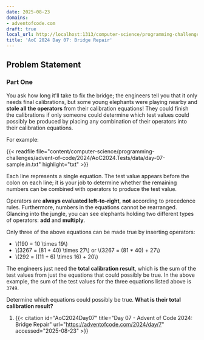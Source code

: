 ```yaml
---
date: 2025-08-23
domains:
- adventofcode.com
draft: true
local_url: http://localhost:1313/computer-science/programming-challenges/advent-of-code/2024/AoC2024/07-bridge-repair/07-bridge-repair/
title: 'AoC 2024 Day 07: Bridge Repair'
---
```


## Problem Statement

### Part One

You ask how long it'll take to fix the bridge; the engineers tell you that it
only needs final calibrations, but some young elephants were playing nearby and
**stole all the operators** from their calibration equations! They could finish
the calibrations if only someone could determine which test values could
possibly be produced by placing any combination of their operators into their
calibration equations.

For example:

{{< readfile
  file="content/computer-science/programming-challenges/advent-of-code/2024/AoC2024.Tests/data/day-07-sample.in.txt"
  highlight="txt" >}}

Each line represents a single equation. The test value appears before the colon
on each line; it is your job to determine whether the remaining numbers can be
combined with operators to produce the test value.

Operators are **always evaluated left-to-right**, **not** according to
precedence rules. Furthermore, numbers in the equations cannot be rearranged.
Glancing into the jungle, you can see elephants holding two different types of
operators: **add** and **multiply**.

Only three of the above equations can be made true by inserting operators:

* \\(190 = 10 \times 19\\)
* \\(3267 = (81 + 40) \times 27\\) or \\(3267 = (81 * 40) + 27\\)
* \\(292 = ((11 + 6) \times 16) + 20\\)

The engineers just need the **total calibration result**, which is the sum of
the test values from just the equations that could possibly be true. In the
above example, the sum of the test values for the three equations listed above
is `3749`.

Determine which equations could possibly be true. **What is their total
calibration result?**

1. {{< citation
  id="AoC2024Day07"
  title="Day 07 - Advent of Code 2024: Bridge Repair"
  url="https://adventofcode.com/2024/day/7"
  accessed="2025-08-23" >}}
